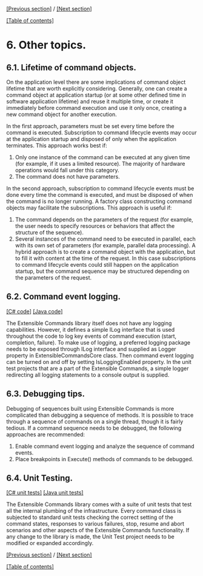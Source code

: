 [[Previous section]](Section5.md) / [[Next section]](Section7.md)             

[[Table of contents]](TableOfContent.md)

# 6.	Other topics.

## 6.1.	Lifetime of command objects.

On the application level there are some implications of command object lifetime that are worth explicitly considering. Generally, one can create a command object at application startup (or at some other defined time in software application lifetime) and reuse it multiple time, or create it immediately before command execution and use it only once, creating a new command object for another execution.

In the first approach, parameters must be set every time before the command is executed. Subscription to command lifecycle events may occur at the application startup and disposed of only when the application terminates. This approach works best if:
1)	Only one instance of the command can be executed at any given time (for example, if it uses a limited resource). The majority of hardware operations would fall under this category.
2)	The command does not have parameters.

In the second approach, subscription to command lifecycle events must be done every time the command is executed, and must be disposed of when the command is no longer running. A factory class constructing command objects may facilitate the subscriptions. This approach is useful if:
1)	The command depends on the parameters of the request (for example, the user needs to specify resources or behaviors that affect the structure of the sequence).
2)	Several instances of the command need to be executed in parallel, each with its own set of parameters (for example, parallel data processing).
A  hybrid approach is to create a command object with the application, but to fill it with content at the time of the request. In this case subscriptions to command lifecycle events could still happen on the application startup, but the command sequence may be structured depending on the parameters of the request.

## 6.2.	Command event logging.

[[C# code]](../CSharp/ExtensibleCommands/ExtensibleCommands/ExtensibleCommandsCore.cs) [[Java code]](../Java/ExtensibleCommands/src/main/java/org/extensiblecommands/ExtensibleCommandsCore.java)

The Extensible Commands library itself does not have any logging capabilities. However, it defines a simple ILog interface that is used throughout the code to log key events of command execution (start, completion, failure). To make use of logging, a preferred logging package needs to be exposed through ILog interface and supplied as Logger property in ExtensibleCommandsCore class. Then command event logging can be turned on and off by setting IsLoggingEnabled property. In the unit test projects that are a part of the Extensible Commands, a simple logger redirecting all logging statements to a console output is supplied.

## 6.3.	Debugging tips.

Debugging of sequences built using Extensible Commands is more complicated than debugging a sequence of methods. It is possible to trace through a sequence of commands on a single thread, though it is fairly tedious. If a command sequence needs to be debugged, the following approaches are recommended:
1)	Enable command event logging and analyze the sequence of command events.
2)	Place breakpoints in Execute() methods of commands to be debugged.

## 6.4.	Unit Testing.

[[C# unit tests]](../CSharp/ExtensibleCommands/ExtensibleCommandsUnitTests) [[Java unit tests]](../Java/ExtensibleCommands/src/test/java/org/extensiblecommands)

The Extensible Commands library comes with a suite of unit tests that test all the internal plumbing of the infrastructure. Every command class is subjected to standard unit tests checking the correct setting of the command states, responses to various failures, stop, resume and abort scenarios and other aspects of the Extensible Commands functionality. If any change to the library is made, the Unit Test project needs to be modified or expanded accordingly.

[[Previous section]](Section5.md) / [[Next section]](Section7.md)             

[[Table of contents]](TableOfContent.md)
